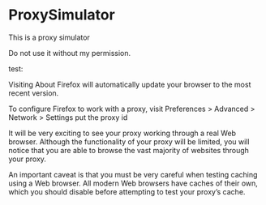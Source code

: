 # ProxySimulator
This is a proxy simulator

Do not use it without my permission.

test:

Visiting About Firefox will automatically update your browser to the most recent version.

To configure Firefox to work with a proxy, visit
    Preferences > Advanced > Network > Settings
    put the proxy id
    
It will be very exciting to see your proxy working through a real Web browser. Although the functionality of your proxy will be limited, you will notice that you are able to browse the vast majority of websites through your proxy.

An important caveat is that you must be very careful when testing caching using a Web browser. All modern Web browsers have caches of their own, which you should disable before attempting to test your proxy’s cache.
